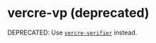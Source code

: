 # vercre-vp (deprecated)

DEPRECATED: Use [`vercre-verifier`](https://crates.io/crates/vercre-verifier) instead.
